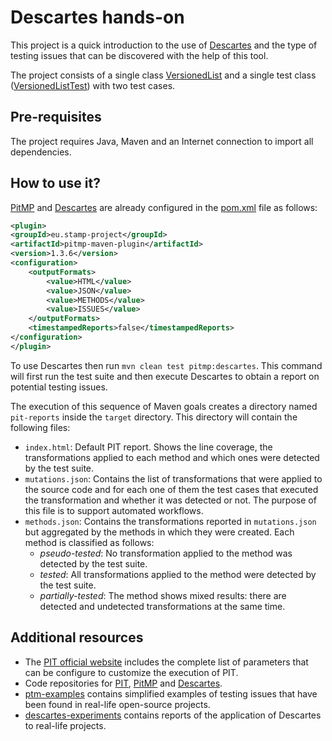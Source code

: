 # Descartes hands-on

This project is a quick introduction to the use of [Descartes](https://github.com/STAMP-project/pitest-descartes) and  the type of testing issues that can be discovered with the help of this tool.

The project consists of a single class [VersionedList](src/main/java/eu/stamp_project/VersionedList.java) and a single test class ([VersionedListTest](src/test/java/eu/stamp_project/VersionedListTest.java)) with two test cases.


## Pre-requisites

The project requires Java, Maven and an Internet connection to import all dependencies.

## How to use it?

[PitMP](https://github.com/STAMP-project/pitmp-maven-plugin) and [Descartes](https://github.com/STAMP-project/pitest-descartes) are already configured in the [pom.xml](pom.xml#L28) file as follows:

```xml
<plugin>
<groupId>eu.stamp-project</groupId>
<artifactId>pitmp-maven-plugin</artifactId>
<version>1.3.6</version>
<configuration>
    <outputFormats>
        <value>HTML</value>
        <value>JSON</value>
        <value>METHODS</value>
        <value>ISSUES</value>
    </outputFormats>
    <timestampedReports>false</timestampedReports>
</configuration>
</plugin>
```

To use Descartes then run `mvn clean test pitmp:descartes`. This command will first run the test suite and then execute Descartes to obtain a report on potential testing issues. 

The execution of this sequence of Maven goals creates a directory named `pit-reports` inside the `target` directory. This directory will contain the following files:

* `index.html`: Default PIT report. Shows the line coverage, the transformations applied to each method and which ones were detected by the test suite.
* `mutations.json`: Contains the list of transformations that were applied to the source code and for each one of them the test cases that executed the transformation and whether it was detected or not. The purpose of this file is to support automated workflows.
* `methods.json`: Contains the transformations reported in `mutations.json` but aggregated by the methods in which they were created. Each method is classified as follows:
    - *pseudo-tested*: No transformation applied to the method was detected by the test suite.
    - *tested*: All transformations applied to the method were detected by the test suite.
    - *partially-tested*: The method shows mixed results: there are detected and undetected transformations at the same time.


## Additional resources

* The [PIT official website](http://pitest.org) includes the complete list of parameters that can be configure to customize the execution of PIT.
* Code repositories for [PIT](https://github.com/hcoles/pitest), [PitMP](https://github.com/STAMP-project/pitmp-maven-plugin) and [Descartes](https://github.com/STAMP-project/pitest-descartes).
* [ptm-examples](https://github.com/STAMP-project/ptm-examples) contains simplified examples of testing issues that have been found in real-life open-source projects.
* [descartes-experiments](https://github.com/STAMP-project/descartes-experiments) contains reports of the application of Descartes to real-life projects.



